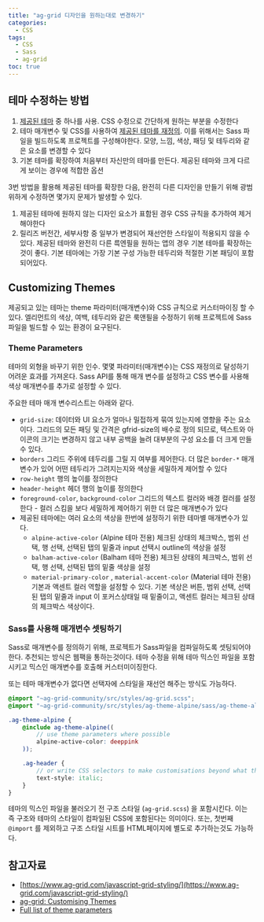 ```yaml
---
title: "ag-grid 디자인을 원하는대로 변경하기"
categories:
  - CSS
tags:
  - CSS
  - Sass
  - ag-grid
toc: true
---
```


## 테마 수정하는 방법
1. [제공된 테마](https://www.ag-grid.com/javascript-grid-themes-provided/) 중 하나를 사용. CSS 수정으로 간단하게 원하는 부분을 수정한다
2. 테마 매개변수 및 CSS를 사용하여 [제공된 테마를 재정의](https://www.ag-grid.com/javascript-grid-themes-customising/). 이를 위해서는 Sass 파일을 빌드하도록 프로젝트를 구성해야한다. 모양, 느낌, 색상, 패딩 및 테두리와 같은 요소를 변경할 수 있다
3. 기본 테마를 확장하여 처음부터 자신만의 테마를 만든다. 제공된 테마와 크게 다르게 보이는 경우에 적합한 옵션

3번 방법을 활용해 제공된 테마를 확장한 다음, 완전히 다른 디자인을 만들기 위해 광범위하게 수정하면 몇가지 문제가 발생할 수 있다.

1. 제공된 테마에 원하지 않는 디자인 요소가 표함된 경우 CSS 규칙을 추가하여 제거해야한다
2. 릴리즈 버전간, 세부사항 중 일부가 변경되어 재선언한 스타일이 적용되지 않을 수 있다. 제공된 테마와 완전히 다른 륵엔필을 원하는 앱의 경우 기본 테마를 확장하는것이 좋다. 기본 테마에는 가장 기본 구성 가능한 테두리와 적절한 기본 패딩이 포함되어있다.

## Customizing Themes

제공되고 있는 테마는 theme 파라미터(매개변수)와 CSS 규칙으로 커스터마이징 할 수 있다. 엘리먼트의 색상, 여백, 테두리와 같은 룩앤필을 수정하기 위해  프로젝트에 Sass 파일을 빌드할 수 있는 환경이 요구된다.

### Theme Parameters

테마의 외형을 바꾸기 위한 인수. 몇몇 파라미터(매개변수)는 CSS 재정의로 달성하기 어려운 효과를 가져온다. Sass API를 통해 매개 변수를 설정하고 CSS 변수를 사용해 색상 매개변수를 추가로 설정할 수 있다.

주요한 테마 매개 변수리스트는 아래와 같다.

- `grid-size`: 데이터와 UI 요소가 얼마나 밀접하게 묶여 있는지에 영향을 주는 요소이다. 그리드의 모든 패딩 및 간격은 gfrid-size의 배수로 정의 되므로, 텍스트와 아이콘의 크기는 변경하지 않고 내부 공백을 늘려 대부분의 구성 요소를 더 크게 만들 수 있다.
- `borders`  그리드 주위에 테두리를 그릴 지 여부를 제어한다. 더 많은 `border-*` 매개 변수가 있어 어떤 테두리가 그려지는지와 색상을 세밀하게 제어할 수 있다
- `row-height` 행의 높이를 정의한다
- `header-height` 헤더 행의 높이를 정의한다
- `foreground-color`, `background-color` 그리드의 텍스트 컬러와 배경 컬러를 설정한다 - 컬러 스킴을 보다 세밀하게 제어하기 위한 더 많은 매개변수가 있다
- 제공된 테마에는 여러 요소의 색상을 한번에 설정하기 위한 테마별 매개변수가 있다.
    - `alpine-active-color` (Alpine 테마 전용) 체크된 상태의 체크박스, 범위 선택, 행 선택, 선택된 탭의 밑줄과 input 선택시 outline의 색상을 설정
    - `balham-active-color` (Balham 테마 전용) 체크된 상태의 체크박스, 범위 선택, 행 선택, 선택된 탭의 밑줄 색상을 설정
    - `material-primary-color` , `material-accent-color` (Material 테마 전용) 기본과 액센트 컬러 역할을 설정할 수 있다. 기본 색상은 버튼, 범위 선택, 선택된 탭의 밑줄과 input 이 포커스상태일 때 밑줄이고, 액센트 컬러는 체크된 상태의 체크박스 색상이다.

### Sass를 사용해 매개변수 셋팅하기

Sass로 매개변수를 정의하기 위해, 프로젝트가 Sass파일을 컴파일하도록 셋팅되어야한다. 추천되는 방식은 웹팩을 통하는것이다. 테마 수정을 위해 테마 믹스인 파일을 포함시키고 믹스인 매개변수를 호출해 커스터미이징한다. 

또는 테마 매개변수가 없다면 선택자에 스타일을 재선언 해주는 방식도 가능하다.

```scss
@import "~ag-grid-community/src/styles/ag-grid.scss";
@import "~ag-grid-community/src/styles/ag-theme-alpine/sass/ag-theme-alpine-mixin";

.ag-theme-alpine {
    @include ag-theme-alpine((
        // use theme parameters where possible
        alpine-active-color: deeppink
    ));

    .ag-header {
        // or write CSS selectors to make customisations beyond what the parameters support
        text-style: italic;
    }
}
```

테마의 믹스인 파일을 불러오기 전 구조 스타일 (`ag-grid.scss`) 을 포함시킨다. 이는 즉 구조와 테마의 스타일이 컴파일된 CSS에 포함된다는 의미이다. 또는, 첫번째 `@import` 를 제외하고 구조 스타일 시트를 HTML페이지에 별도로 추가하는것도 가능하다.

## 참고자료
- [https://www.ag-grid.com/javascript-grid-styling/](https://www.ag-grid.com/javascript-grid-styling/)
- [ag-grid: Customising Themes](https://www.ag-grid.com/javascript-grid-themes-customising/)
- [Full list of theme parameters](https://www.ag-grid.com/javascript-grid-themes-customising/#base-theme-parameters)